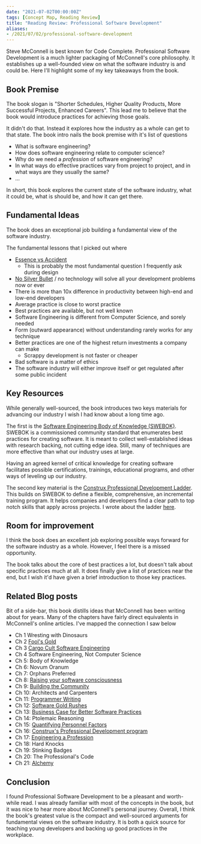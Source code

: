 ```yaml
---
date: "2021-07-02T00:00:00Z"
tags: [Concept Map, Reading Review]
title: "Reading Review: Professional Software Development"
aliases:
- /2021/07/02/professional-software-development
---
```


Steve McConnell is best known for Code Complete. Professional Software Development is a much lighter packaging of McConnell's core philosophy. It establishes up a well-founded view on what the software industry is and could be. Here I'll highlight some of my key takeaways from the book.
<!--more-->

## Book Premise

The book slogan is "Shorter Schedules, Higher Quality Products, More Successful Projects, Enhanced Careers". This lead me to believe that the book would introduce practices for achieving those goals. 

It didn't do that. Instead it explores how the industry as a whole can get to that state. The book intro nails the book premise with it's list of questions
- What is software engineering?
- How does software engineering relate to computer science?
- Why do we need a *profession* of software engineering?
- In what ways do effective practices vary from project to project, and in what ways are they usually the same? 
- ...

In short, this book explores the current state of the software industry, what it could be, what is should be, and how it can get there.


## Fundamental Ideas

The book does an exceptional job building a fundamental view of the software industry.

The fundamental lessons that I picked out where

- [Essence vs Accident](http://worrydream.com/refs/Brooks-NoSilverBullet.pdf)
  - This is probably the most fundamental question I frequently ask during design
- [No Silver Bullet](http://worrydream.com/refs/Brooks-NoSilverBullet.pdf) / no technology will solve all your development problems now or ever
- There is more than 10x difference in productivity between high-end and low-end developers
- Average practice is close to worst practice
- Best practices are available, but not well known
- Software Engineering is different from Computer Science, and sorely needed
- Form (outward appearance) without understanding rarely works for any technique
- Better practices are one of the highest return investments a company can make 
  - Scrappy development is not faster or cheaper
- Bad software is a matter of ethics
- The software industry will either improve itself or get regulated after some public incident 

## Key Resources

While generally well-sourced, the book introduces two keys materials for advancing our industry I wish I had know about a long time ago.

The first is the [Software Engineering Body of Knowledge (SWEBOK)](https://www.computer.org/education/bodies-of-knowledge/software-engineering/v3). SWEBOK is a commissioned community standard that enumerates best practices for creating software. It is meant to collect well-established ideas with research backing, not cutting edge idea. Still, many of techniques are more effective than what our industry uses at large. 

Having an agreed kernel of critical knowledge for creating software facilitates possible certifications, trainings, educational programs, and other ways of leveling up our industry.

The second key material is the [Construx Professional Development Ladder](https://www.construx.com/professional-development-ladder/). This builds on SWEBOK to define a flexible, comprehensive, an incremental training program. It helps companies and developers find a clear path to top notch skills that apply across projects. I wrote about the ladder [here](../../posts/2021/2021-06-28-Construx-Career-Ladder.md).

## Room for improvement
I think the book does an excellent job exploring possible ways forward for the software industry as a whole. However, I feel there is a missed opportunity.

The book talks about the core of best practices a lot, but doesn't talk about specific practices much at all. It does finally give a list of practices near the end, but I wish it'd have given a brief introduction to those key practices.


## Related Blog posts
Bit of a side-bar, this book distills ideas that McConnell has been writing about for years. Many of the chapters have fairly direct equivalents in McConnell's online articles. I've mapped the connection I saw below 

- Ch 1 Wresting with Dinosaurs
- Ch 2 [Fool's Gold](https://stevemcconnell.com/articles/classic-mistakes/)
- Ch 3 [Cargo Cult Software Engineering](https://stevemcconnell.com/articles/cargo-cult-software-engineering/)
- Ch 4 Software Engineering, Not Computer Science
- Ch 5: Body of Knowledge
- Ch 6: Novum Oranum
- Ch 7: Orphans Preferred
- Ch 8: [Raising your software consciousness](https://stevemcconnell.com/articles/raising-your-software-consciousness/)
- Ch 9: [Building the Community](https://stevemcconnell.com/articles/building-the-community/)
- Ch 10: Architects and Carpenters
- Ch 11: [Programmer Writing](https://stevemcconnell.com/articles/the-programmer-writing/)
- Ch 12: [Software Gold Rushes](https://stevemcconnell.com/articles/after-the-gold-rush/)
- Ch 13: [Business Case for Better Software Practices](https://stevemcconnell.com/articles/business-of-software-improvement/)
- Ch 14: Ptolemaic Reasoning
- Ch 15: [Quantifying Personnel Factors](https://stevemcconnell.com/articles/quantifying-soft-factors/)
- Ch 16: [Construx's Professional Development program](https://www.construx.com/professional-development-ladder/)
- Ch 17: [Engineering a Profession](https://stevemcconnell.com/articles/art-science-and-engineering/)
- Ch 18: Hard Knocks
- Ch 19: Stinking Badges
- Ch 20: The Professional's Code
- Ch 21: [Alchemy](https://stevemcconnell.com/articles/closing-the-gap/)


## Conclusion

I found Professional Software Development to be a pleasant and worth-while read. I was already familiar with most of the concepts in the book, but it was nice to hear more about McConnell's personal journey. Overall, I think the book's greatest value is the compact and well-sourced arguments for fundamental views on the software industry. It is both a quick source for teaching young developers and backing up good practices in the workplace.
